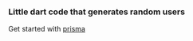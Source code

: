 ### Little dart code that generates random users
Get started with [prisma](https://prisma.pub/getting-started/)
